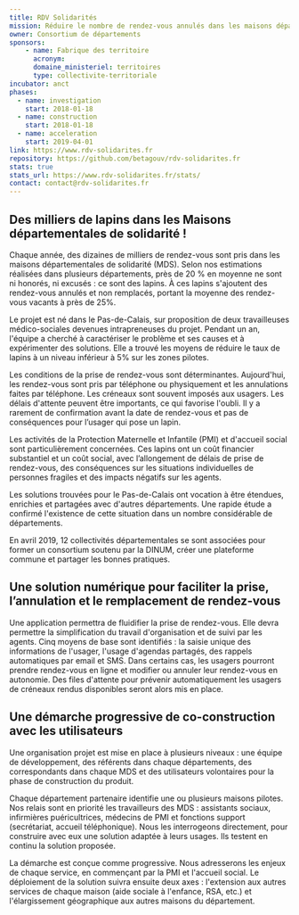 ```yaml
---
title: RDV Solidarités
mission: Réduire le nombre de rendez-vous annulés dans les maisons départementales de solidarité
owner: Consortium de départements
sponsors:
    - name: Fabrique des territoire
      acronym:
      domaine_ministeriel: territoires
      type: collectivite-territoriale
incubator: anct
phases:
  - name: investigation
    start: 2018-01-18
  - name: construction
    start: 2018-01-18
  - name: acceleration
    start: 2019-04-01
link: https://www.rdv-solidarites.fr
repository: https://github.com/betagouv/rdv-solidarites.fr
stats: true
stats_url: https://www.rdv-solidarites.fr/stats/
contact: contact@rdv-solidarites.fr
---
```


## Des milliers de lapins dans les Maisons départementales de solidarité !

Chaque année, des dizaines de milliers de rendez-vous sont pris dans les maisons départementales de solidarité (MDS). Selon nos estimations réalisées dans plusieurs départements, près de 20 % en moyenne ne sont ni honorés, ni excusés : ce sont des lapins. À ces lapins s'ajoutent des rendez-vous annulés et non remplacés, portant la moyenne des rendez-vous vacants à près de 25%.

Le projet est né dans le Pas-de-Calais, sur proposition de deux travailleuses médico-sociales devenues intrapreneuses du projet. Pendant un an, l'équipe a cherché à caractériser le problème et ses causes et à expérimenter des solutions. Elle a trouvé les moyens de réduire le taux de lapins à un niveau inférieur à 5% sur les zones pilotes. 

Les conditions de la prise de rendez-vous sont déterminantes. Aujourd'hui, les rendez-vous sont pris par téléphone ou physiquement et les annulations faites par téléphone. Les créneaux sont souvent imposés aux usagers. Les délais d'attente peuvent être importants, ce qui favorise l'oubli. Il y a rarement de confirmation avant la date de rendez-vous et pas de conséquences pour l’usager qui pose un lapin.

Les activités de la Protection Maternelle et Infantile (PMI) et d'accueil social sont particulièrement concernées. Ces lapins ont un coût financier substantiel et un coût social, avec l’allongement de délais de prise de rendez-vous, des conséquences sur les situations individuelles de personnes fragiles et des impacts négatifs sur les agents.

Les solutions trouvées pour le Pas-de-Calais ont vocation à être étendues, enrichies et partagées avec d'autres départements. Une rapide étude a confirmé l'existence de cette situation  dans un nombre considérable de départements. 

En avril 2019, 12 collectivités départementales se sont associées pour former un consortium soutenu par la DINUM, créer une plateforme commune et partager les bonnes pratiques. 

## Une solution numérique pour faciliter la prise, l’annulation et le remplacement de rendez-vous

Une application permettra de fluidifier la prise de rendez-vous. Elle devra permettre la simplification du travail d'organisation et de suivi par les agents. Cinq moyens de base sont identifiés : la saisie unique des informations de l'usager, l'usage d'agendas partagés,  des rappels automatiques par email et SMS. Dans certains cas, les usagers pourront prendre rendez-vous en ligne et modifier ou annuler leur rendez-vous en autonomie. Des files d'attente pour prévenir automatiquement les usagers de créneaux rendus disponibles seront alors mis en place. 

## Une démarche progressive de co-construction avec les utilisateurs

Une organisation projet est mise en place à plusieurs niveaux : une équipe de développement, des référents dans chaque départements, des correspondants dans chaque MDS et des utilisateurs volontaires pour la phase de construction du produit.

Chaque département partenaire identifie une ou plusieurs maisons pilotes. Nos relais sont en priorité les travailleurs des MDS : assistants sociaux, infirmières puéricultrices, médecins de PMI et fonctions support (secrétariat, accueil téléphonique). Nous les interrogeons directement, pour construire avec eux une solution adaptée à leurs usages. Ils testent en continu la solution proposée. 

La démarche est conçue comme progressive. Nous adresserons les enjeux de chaque service, en commençant par la PMI et l'accueil social. Le déploiement de la solution suivra ensuite deux axes : l'extension aux autres services de chaque maison (aide sociale à l'enfance, RSA, etc.) et l'élargissement géographique aux autres maisons du département. 
